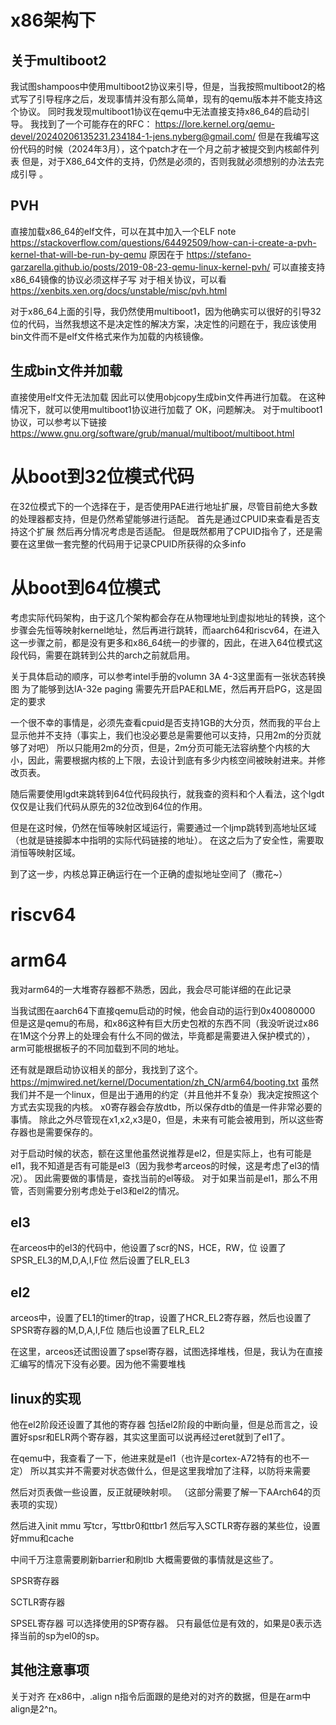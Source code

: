 # x86架构下
## 关于multiboot2
我试图shampoos中使用multiboot2协议来引导，但是，当我按照multiboot2的格式写了引导程序之后，发现事情并没有那么简单，现有的qemu版本并不能支持这个协议。
同时我发现multiboot1协议在qemu中无法直接支持x86_64的启动引导。
我找到了一个可能存在的RFC：
https://lore.kernel.org/qemu-devel/20240206135231.234184-1-jens.nyberg@gmail.com/
但是在我编写这份代码的时候（2024年3月），这个patch才在一个月之前才被提交到内核邮件列表
但是，对于X86_64文件的支持，仍然是必须的，否则我就必须想别的办法去完成引导 。

## PVH
直接加载x86_64的elf文件，可以在其中加入一个ELF note
https://stackoverflow.com/questions/64492509/how-can-i-create-a-pvh-kernel-that-will-be-run-by-qemu
原因在于
https://stefano-garzarella.github.io/posts/2019-08-23-qemu-linux-kernel-pvh/
可以直接支持x86_64镜像的协议必须这样子写
对于相关协议，可以看
https://xenbits.xen.org/docs/unstable/misc/pvh.html

对于x86_64上面的引导，我仍然使用multiboot1，因为他确实可以很好的引导32位的代码，当然我想这不是决定性的解决方案，决定性的问题在于，我应该使用bin文件而不是elf文件格式来作为加载的内核镜像。

## 生成bin文件并加载
直接使用elf文件无法加载
因此可以使用objcopy生成bin文件再进行加载。
在这种情况下，就可以使用multiboot1协议进行加载了
OK，问题解决。
对于multiboot1协议，可以参考以下链接
https://www.gnu.org/software/grub/manual/multiboot/multiboot.html

# 从boot到32位模式代码
在32位模式下的一个选择在于，是否使用PAE进行地址扩展，尽管目前绝大多数的处理器都支持，但是仍然希望能够进行适配。
首先是通过CPUID来查看是否支持这个扩展
然后再分情况考虑是否适配。
但是既然都用了CPUID指令了，还是需要在这里做一套完整的代码用于记录CPUID所获得的众多info


# 从boot到64位模式
考虑实际代码架构，由于这几个架构都会存在从物理地址到虚拟地址的转换，这个步骤会先恒等映射kernel地址，然后再进行跳转，而aarch64和riscv64，在进入这一步骤之前，都是没有更多和x86_64统一的步骤的，因此，在进入64位模式这段代码，需要在跳转到公共的arch之前就启用。

关于具体启动的顺序，可以参考intel手册的volumn 3A 4-3这里面有一张状态转换图
为了能够到达IA-32e paging
需要先开启PAE和LME，然后再开启PG，这是固定的要求

一个很不幸的事情是，必须先查看cpuid是否支持1GB的大分页，然而我的平台上显示他并不支持（事实上，我们也没必要总是需要他可以支持，只用2m的分页就够了对吧）
所以只能用2m的分页，但是，2m分页可能无法容纳整个内核的大小，因此，需要根据内核的上下限，去设计到底有多少内核空间被映射进来。并修改页表。

随后需要使用lgdt来跳转到64位代码段执行，就我查的资料和个人看法，这个lgdt仅仅是让我们代码从原先的32位改到64位的作用。

但是在这时候，仍然在恒等映射区域运行，需要通过一个ljmp跳转到高地址区域（也就是链接脚本中指明的实际代码链接的地址）。
在这之后为了安全性，需要取消恒等映射区域。

到了这一步，内核总算正确运行在一个正确的虚拟地址空间了（撒花~）




# riscv64

# arm64
我对arm64的一大堆寄存器都不熟悉，因此，我会尽可能详细的在此记录

当我试图在aarch64下直接qemu启动的时候，他会自动的运行到0x40080000
但是这是qemu的布局，和x86这种有巨大历史包袱的东西不同（我没听说过x86在1M这个分界上的处理会有什么不同的做法，毕竟都是需要进入保护模式的），arm可能根据板子的不同加载到不同的地址。

还有就是跟启动协议相关的部分，我找到了这个。
https://mjmwired.net/kernel/Documentation/zh_CN/arm64/booting.txt
虽然我们并不是一个linux，但是出于通用的约定（并且他并不复杂）我决定按照这个方式去实现我的内核。
x0寄存器会存放dtb，所以保存dtb的值是一件非常必要的事情。
除此之外尽管现在x1,x2,x3是0，但是，未来有可能会被用到，所以这些寄存器也是需要保存的。

对于启动时候的状态，额在这里他虽然说推荐是el2，但是实际上，也有可能是el1，我不知道是否有可能是el3（因为我参考arceos的时候，这是考虑了el3的情况）。
因此需要做的事情是，查找当前的el等级。
对于如果当前是el1，那么不用管，否则需要分别考虑处于el3和el2的情况。

## el3
在arceos中的el3的代码中，他设置了scr的NS，HCE，RW，位
设置了SPSR_EL3的M,D,A,I,F位
然后设置了ELR_EL3
## el2

arceos中，设置了EL1的timer的trap，设置了HCR_EL2寄存器，然后也设置了SPSR寄存器的M,D,A,I,F位
随后也设置了ELR_EL2

在这里，arceos还试图设置了spsel寄存器，试图选择堆栈，但是，我认为在直接汇编写的情况下没有必要。因为他不需要堆栈

## linux的实现
他在el2阶段还设置了其他的寄存器
包括el2阶段的中断向量，但是总而言之，设置好spsr和ELR两个寄存器，其实这里面可以说再经过eret就到了el1了。

在qemu中，我查看了一下，他进来就是el1（也许是cortex-A72特有的也不一定）
所以其实并不需要对状态做什么，但是这里我增加了注释，以防将来需要

然后对页表做一些设置，反正就硬映射呗。
（这部分需要了解一下AArch64的页表项的实现）

然后进入init mmu
写tcr，写ttbr0和ttbr1
然后写入SCTLR寄存器的某些位，设置好mmu和cache

中间千万注意需要刷新barrier和刷tlb
大概需要做的事情就是这些了。

SPSR寄存器

SCTLR寄存器

SPSEL寄存器
可以选择使用的SP寄存器。
只有最低位是有效的，如果是0表示选择当前的sp为el0的sp。

## 其他注意事项

关于对齐
在x86中，.align n指令后面跟的是绝对的对齐的数据，但是在arm中align是2^n。